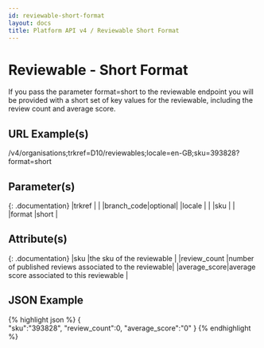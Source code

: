 ```yaml
---
id: reviewable-short-format
layout: docs
title: Platform API v4 / Reviewable Short Format
---
```


# Reviewable - Short Format
If you pass the parameter format=short to the reviewable endpoint you will be provided with
a short set of key values for the reviewable, including the review count and average score.

## URL Example(s)
/v4/organisations;trkref=D10/reviewables;locale=en-GB;sku=393828?format=short

## Parameter(s)

{: .documentation}
|trkref     |        |
|branch_code|optional|
|locale     |        |
|sku        |        |
|format     |short   |

## Attribute(s)

{: .documentation}
|sku          |the sku of the reviewable                               |
|review_count |number of published reviews associated to the reviewable|
|average_score|average score associated to this reviewable             |

## JSON Example
{% highlight json %}
{  
   "sku":"393828",
   "review_count":0,
   "average_score":"0"
}
{% endhighlight %}
